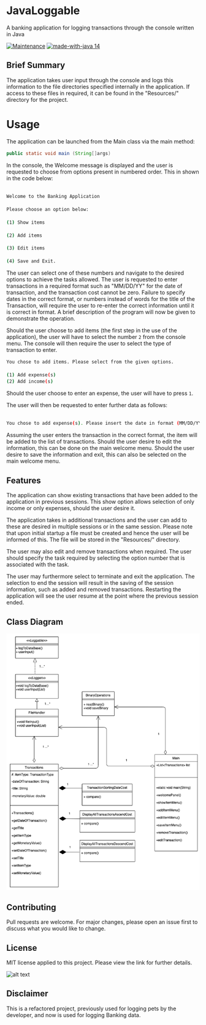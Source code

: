 # JavaLoggable  

A banking application for logging transactions through the console written in Java


[![Maintenance](https://img.shields.io/badge/Maintained%3F-yes-green.svg)](https://GitHub.com/Naereen/StrapDown.js/graphs/commit-activity)
[![made-with-java 14](https://img.shields.io/badge/Made%20with-Java-14-1f425f.svg)](https://www.java.com/en/)

## Brief Summary

The application takes user input through the console and logs this information to the file directories specified internally in the application. If access to these files in required, it can be found in the "Resources/" directory for the project.


# Usage

The application can be launched from the Main class via the main method:

```java
public static void main (String[]args)
```

In the console, the Welcome message is displayed and the user is requested to choose from options present in numbered order. This in shown in the code below:

```bash

Welcome to the Banking Application 

Please choose an option below: 

(1) Show items 

(2) Add items 

(3) Edit items 

(4) Save and Exit. 

```

The user can select one of these numbers and navigate to the desired options to achieve the tasks allowed. The user is requested to enter transactions in a required format such as "MM/DD/YY" for the date of transaction, and the transaction cost cannot be zero. Failure to specify dates in the correct format, or numbers instead of words for the title of the Transaction, will require the user to re-enter the correct information until it is correct in format. A brief description of the program will now be given to demonstrate the operation.

Should the user choose to add items (the first step in the use of the application), the user will have to select the number ``` 2 ``` from the console menu. The console will then require the user to select the type of transaction to enter.

```bash
You chose to add items. Please select from the given options. 

(1) Add expense(s)
(2) Add income(s)

```
Should the user choose to enter an expense, the user will have to press ``` 1 ```.

The user will then be requested to enter further data as follows:

```bash

You chose to add expense(s). Please insert the date in format (MM/DD/YYYY), followed by title (eg. jeans), followed by cost of item.

```
Assuming the user enters the transaction in the correct format, the item will be added to the list of transactions. Should the user desire to edit the information, this can be done on the main welcome menu. Should the user desire to save the information and exit, this can also be selected on the main welcome menu.

## Features

The application can show existing transactions that have been added to the application in previous sessions. This show option allows selection of only income or only expenses, should the user desire it.

The application takes in additional transactions and the user can add to these are desired in multiple sessions or in the same session. Please note that upon initial startup a file must be created and hence the user will be informed of this. The file will be stored in the "Resources/" directory.

The user may also edit and remove transactions when required. The user should specify the task required by selecting the option number that is associated with the task.

The user may furthermore select to terminate and exit the application. The selection to end the session will result in the saving of the session information, such as added and removed transactions. Restarting the application will see the user resume at the point where the previous session ended.

## Class Diagram

![alt text](https://github.com/Flea00012/JavaLoggable/blob/master/Diagrams/Class%20Diagram%20-%20IP%20-%20Lee.png)

## Contributing

Pull requests are welcome. For major changes, please open an issue first to discuss what you would like to change.

## License

MIT license applied to this project. Please view the link for further details.

![alt text](https://github.com/Flea00012/JavaLoggable/blob/master/LICENSE)

## Disclaimer

This is a refactored project, previously used for logging pets by the developer, and now is used for logging Banking data.
